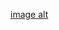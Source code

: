 [image alt]([image_url](https://github.com/Gamer123at/dddssdfre/blob/main/Design%20sem%20nome.png?raw=true))
